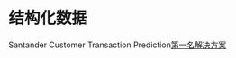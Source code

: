 # 结构化数据
Santander Customer Transaction Prediction[第一名解决方案](https://www.kaggle.com/c/santander-customer-transaction-prediction/discussion/89003)
